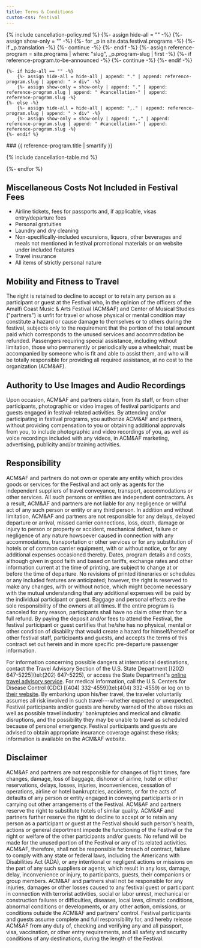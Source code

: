 ```yaml
---
title: Terms & Conditions
custom-css: festival
---
```


<section id="cancellation-policy" class="standard-block" markdown="1">
{% include cancellation-policy.md %}
{%- assign hide-all = "" -%}
{%- assign show-only = "" -%}
{%- for _p in site.data.festival.programs -%}
    {%- if _p.translation -%}
        {%- continue -%}
    {%- endif -%}
    {%- assign reference-program = site.programs | where: "slug", _p.program-slug | first -%}
    {%- if reference-program.to-be-announced -%}
        {%- continue -%}
    {%- endif -%}

    {%- if hide-all == "" -%}
        {%- assign hide-all = hide-all | append: "." | append: reference-program.slug | append: " > div" -%}
        {%- assign show-only = show-only | append: "." | append: reference-program.slug | append: " #cancellation-" | append: reference-program.slug -%}
    {%- else -%}
        {%- assign hide-all = hide-all | append: ",." | append: reference-program.slug | append: " > div" -%}
        {%- assign show-only = show-only | append: ",." | append: reference-program.slug | append: " #cancellation-" | append: reference-program.slug -%}
    {%- endif %}

<div id="cancellation-{{ reference-program.slug }}" markdown="1">
### {{ reference-program.title | smartify }}

{% include cancellation-table.md %}
</div>
{%- endfor %}
<style>
{{ hide-all }} { display: none; }
{{ show-only }} { display: block; }
</style>
<script>
var _queryProgram = new URLSearchParams(location.search).get("program");
if (_queryProgram) {
    document.getElementById("cancellation-policy").classList.add(_queryProgram);
}
</script>
</section>

<section class="standard-block" markdown="1">

## Miscellaneous Costs Not Included in Festival Fees

- Airline tickets, fees for passports and, if applicable, visas entry/departure
fees
- Personal gratuities
- Laundry and dry cleaning
- Non-specifically-included excursions, liquors, other beverages and meals not mentioned in festival promotional materials or on website under included features
- Travel insurance
- All items of strictly personal nature
 
## Mobility and Fitness to Travel

The right is retained to decline to accept or to retain any person as a
participant or guest at the Festival who, in the opinion of the officers of
the Amalfi Coast Music & Arts Festival (ACM&AF) and Center of Musical
Studies ("partners") is unfit for travel or whose physical or mental
condition may constitute a hazard or cause damage to themselves or to others
during the festival, subjects only to the requirement that the portion of the
total amount paid which corresponds to the unused services and accommodation
be refunded. Passengers requiring special assistance, including without
limitation, those who permanently or periodically use a wheelchair, must be
accompanied by someone who is fit and able to assist them, and who will be
totally responsible for providing all required assistance, at no cost to the
organization (ACM&AF).
 
## Authority to Use Images and Audio Recordings

Upon occasion, ACM&AF and partners obtain, from its staff, or from other
participants, photographic or video images of festival participants and
guests engaged in festival-related activities. By attending and/or
participating in festival programs, you authorize ACM&AF and partners,
without providing compensation to you or obtaining additional approvals from
you, to include photographic and video recordings of you, as well as voice
recordings included with any videos, in ACM&AF  marketing, advertising,
publicity and/or training activities.
 
## Responsibility

ACM&AF and partners do not own or operate any entity which provides goods or
services for the Festival and act only as agents for the independent
suppliers of travel conveyance, transport, accommodations or other services.
All such persons or entities are independent contractors. As a result, ACM&AF
and partners are not liable for any negligence or willful act of any such
person or entity or any third person. In addition and without limitation,
ACM&AF and partners are not responsible for any delays, delayed departure or
arrival, missed carrier connections, loss, death, damage or injury to person
or property or accident, mechanical defect, failure or negligence of any
nature howsoever caused in connection with any accommodations, transportation
or other services or for any substitution of hotels or of common carrier
equipment, with or without notice, or for any additional expenses occasioned
thereby. Dates, program details and costs, although given in good faith and
based on tariffs, exchange rates and other information current at the time of
printing, are subject to change at or before the time of departure.  No
revisions of printed itineraries or schedules or any included features are
anticipated; however, the right is reserved to make any changes, with or
without notice, which might become necessary with the mutual understanding
that any additional expenses will be paid by the individual participant or
guest.  Baggage and personal effects are the sole responsibility of the
owners at all times. If the entire program is canceled for any reason,
participants shall have no claim other than for a full refund. By paying the
deposit and/or fees to attend the Festival, the festival participant or guest
certifies that he/she has no physical, mental or other condition of
disability that would create a hazard for himself/herself or other festival
staff, participants and guests, and accepts the terms of this contract set
out herein and in more specific pre-departure passenger information.
 
For information concerning possible dangers at international destinations,
contact the Travel Advisory Section of the U.S. State Department [(202) 647-5225](tel:(202) 647-5225),
or access the State Department's [online travel advisory service](http://travel.state.gov/travel/travel_1744.html).
For medical information, call the U.S. Centers for Disease Control (CDC)
[(404) 332-4559](tel:(404) 332-4559) or log on to [their website](http://www.cdc.gov/travel).
By embarking upon his/her travel, the traveler voluntarily assumes all risk
involved in such travel---whether expected or unexpected. Festival
participants and/or guests are hereby warned of the above risks as well as
possible travel industry' bankruptcies and medical and climatic disruptions,
and the possibility they may be unable to travel as scheduled because of
personal emergency.  Festival participants and guests are advised to obtain
appropriate insurance coverage against these risks; information is available
on the ACM&AF website.
 
## Disclaimer

ACM&AF and partners are not responsible for changes of flight times, fare
changes, damage, loss of baggage, dishonor of airline, hotel or other
reservations, delays, losses, injuries, inconveniences, cessation of
operations, airline or hotel bankruptcies, accidents, or for the acts of
defaults of any person or entity engaged in conveying participants or in
carrying out other arrangements of the Festival.  ACM&AF and partners reserve
the right to substitute hotels of similar quality. ACM&AF and partners
further reserve the right to decline to accept or to retain any person as a
participant or guest at the Festival should such person's health, actions or
general deportment impede the functioning of the Festival or the right or
welfare of the other participants and/or guests.  No refund will be made for
the unused portion of the Festival or any of its related activities. ACM&AF,
therefore, shall not be responsible for breach of contract, failure to comply
with any state or federal laws, including the Americans with Disabilities
Act (ADA), or any intentional or negligent actions or missions on the part of
any such suppliers or agents, which result in any loss, damage, delay,
inconvenience or injury, to participants, guests, their companions or group
members. ACM&AF and partners shall not be responsible for any injuries,
damages or other losses caused to any festival guest or participant in
connection with terrorist activities, social or labor unrest, mechanical or
construction failures or difficulties, diseases, local laws, climatic
conditions, abnormal conditions or developments, or any other action,
omissions, or conditions outside the ACM&AF and partners' control. Festival
participants and guests assume complete and full responsibility for, and
hereby release ACM&AF from any duty of, checking and verifying any and all
passport, visa, vaccination, or other entry requirements, and all safety and
security conditions of any destinations, during the length of the Festival.

</section>
